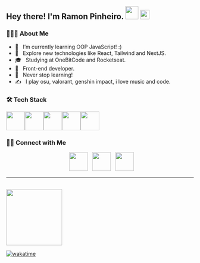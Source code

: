 <h2> Hey there! I'm Ramon Pinheiro. <img src="https://emojipedia-us.s3.amazonaws.com/source/microsoft-teams/337/waving-hand_1f44b.png" width="35"> <img src="https://github.com/souvikguria98/souvikguria98/blob/master/Hi.gif" width="25"></h2>

<h3> 👨🏻‍💻 About Me </h3>

- 🔭 &nbsp; I’m currently learning OOP JavaScript! :)
- 🤔 &nbsp; Explore new technologies like React, Tailwind and NextJS.
- 🎓 &nbsp; Studying at OneBitCode and Rocketseat.
- 💼 &nbsp; Front-end developer.
- 🌱 &nbsp; Never stop learning!
- ✍️ &nbsp; I play osu, valorant, genshin impact, i love music and code. 

<h3>🛠 Tech Stack</h3>

<div style="display: flex" align="center">
   <img src="https://cdn-icons-png.flaticon.com/512/174/174854.png" height=50> <img src="https://cdn-icons-png.flaticon.com/512/5968/5968292.png" height=50> <img src="https://cdn-icons-png.flaticon.com/512/732/732190.png" height=50> <img src="https://cdn-icons-png.flaticon.com/512/5968/5968358.png" height=50> <img src="https://cdn-icons-png.flaticon.com/512/5968/5968672.png" height=50>
</div>

<h3> 🤝🏻 Connect with Me </h3>

<p align="center">
&nbsp; <a href="https://twitter.com/hiroowsz" target="_blank" rel="noopener noreferrer"><img src="https://img.icons8.com/plasticine/100/000000/twitter.png" width="50" /></a>  
&nbsp; <a href="https://www.instagram.com/ramonpxz/" target="_blank" rel="noopener noreferrer"><img src="https://img.icons8.com/plasticine/100/000000/instagram-new.png" width="50" /></a>  
&nbsp; <a href="mailto:ramontrov@gmail.com" target="_blank" rel="noopener noreferrer"><img src="https://img.icons8.com/plasticine/100/000000/gmail.png"  width="50" /></a>
</p>

<hr>

<br>

<div style="display: flex" align="center">
   <img src="https://github-readme-stats.vercel.app/api/top-langs/?username=hiroowsz&theme=transparent&title_color=de5ba7&text_color=de5ba7&layout=compact" height="150">
</div>

[![wakatime](https://wakatime.com/badge/user/f6436c03-17bb-4f7c-8ce9-9a8d59dc4c06.svg)](https://wakatime.com/@f6436c03-17bb-4f7c-8ce9-9a8d59dc4c06)
